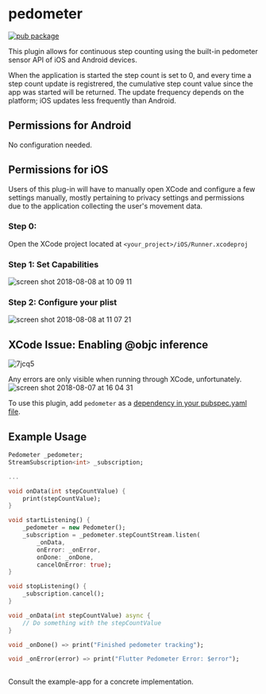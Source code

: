 # pedometer

[![pub package](https://img.shields.io/pub/v/pedometer.svg)](https://pub.dartlang.org/packages/pedometer)

This plugin allows for continuous step counting using the built-in pedometer sensor API of iOS and Android devices.

When the application is started the step count is set to 0, and every time a step count update is registrered, the cumulative step count value since the app was started will be returned. The update frequency depends on the platform; iOS updates less frequently than Android.

## Permissions for Android
No configuration needed.

## Permissions for iOS
Users of this plug-in will have to manually open XCode and configure a few settings manually, mostly pertaining to privacy settings and permissions due to the application collecting the user's movement data.

### Step 0: 
Open the XCode project located at `<your_project>/iOS/Runner.xcodeproj`

### Step 1: Set Capabilities
![screen shot 2018-08-08 at 10 09 11](https://user-images.githubusercontent.com/9467047/43827207-902101f6-9af9-11e8-8341-d399ece490f6.png)

### Step 2: Configure your plist
![screen shot 2018-08-08 at 11 07 21](https://user-images.githubusercontent.com/9467047/43827874-3bd9a970-9afb-11e8-80bb-c9ec25b026c3.png)

## XCode Issue: Enabling @objc inference
![7jcq5](https://user-images.githubusercontent.com/9467047/43827445-21326694-9afa-11e8-8e0c-60e829eb4c79.png)

Any errors are only visible when running through XCode, unfortunately.
![screen shot 2018-08-07 at 16 04 31](https://user-images.githubusercontent.com/9467047/43827142-6e0b8f00-9af9-11e8-80b6-f01b5db33713.png)

To use this plugin, add `pedometer` as a [dependency in your pubspec.yaml file](https://flutter.io/platform-plugins/).

## Example Usage

``` dart
Pedometer _pedometer;
StreamSubscription<int> _subscription;

...

void onData(int stepCountValue) {
    print(stepCountValue);
}

void startListening() {
    _pedometer = new Pedometer();
    _subscription = _pedometer.stepCountStream.listen(
        _onData,
        onError: _onError, 
        onDone: _onDone, 
        cancelOnError: true);
}

void stopListening() {
    _subscription.cancel();
}

void _onData(int stepCountValue) async {
    // Do something with the stepCountValue
}

void _onDone() => print("Finished pedometer tracking");

void _onError(error) => print("Flutter Pedometer Error: $error");
        
```

Consult the example-app for a concrete implementation.

